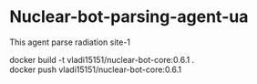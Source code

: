 # Nuclear-bot-parsing-agent-ua
This agent parse radiation site-1

docker build -t vladi15151/nuclear-bot-core:0.6.1 .  
docker push vladi15151/nuclear-bot-core:0.6.1   